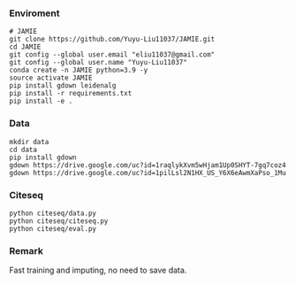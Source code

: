 ### Enviroment
```
# JAMIE
git clone https://github.com/Yuyu-Liu11037/JAMIE.git
cd JAMIE
git config --global user.email "eliu11037@gmail.com"
git config --global user.name "Yuyu-Liu11037"
conda create -n JAMIE python=3.9 -y
source activate JAMIE
pip install gdown leidenalg
pip install -r requirements.txt
pip install -e .
```

### Data
```
mkdir data
cd data
pip install gdown
gdown https://drive.google.com/uc?id=1raqlykXvm5wHjam1Up0SHYT-7gq7coz4
gdown https://drive.google.com/uc?id=1pilLsl2N1HX_US_Y6X6eAwmXaPso_1Mu
```

### Citeseq
```
python citeseq/data.py
python citeseq/citeseq.py
python citeseq/eval.py
```

### Remark
Fast training and imputing, no need to save data.
